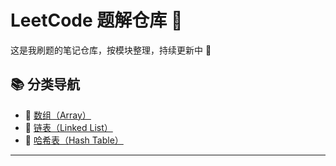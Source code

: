 # LeetCode 题解仓库 🧠

这是我刷题的笔记仓库，按模块整理，持续更新中 🚀

## 📚 分类导航

- 📌 [数组（Array）](./1-数组.md)
- 🔗 [链表（Linked List）](./2-链表.md)
- 🧩 [哈希表（Hash Table）](./3-哈希表.md)

---

